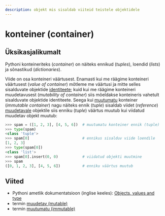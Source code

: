 ```yaml
---
description: objekt mis sisaldab viiteid teistele objektidele
---
```


# konteiner \(container\)

## Üksikasjalikumalt

Pythoni konteineriteks \(_container_\) on näiteks ennikud \(_tuples_\), loendid \(_lists_\) ja sõnastikud \(_dictionaries_\). 

Viide on osa konteineri väärtusest. Enamasti kui me räägime konteineri väärtusest \(_value of container_\) mõtleme me väärtusi ja mitte selles sisalduvate objektide [identiteete](identiteet-identity.md); kuid kui me räägime konteineri muudetavusest \(_mutability of container_\) siis mõeldakse konteineris vahetult sisalduvate objektide identiteete. Seega kui [muutumatu](muutumatu-immutable.md) konteiner \(_immutable container_\) nagu näiteks ennik \(_tuple_\) sisaldab viidet \(_reference_\) [muudetavale](muudetav-mutable.md) objektile siis enniku \(_tuple_\) väärtus muutub kui viidatud muudetav objekt muutub:

```python
>>> spam = ([1, 2, 3], [4, 5, 6])  # muutumatu konteiner ennik (tuple)
>>> type(spam)   
<class 'tuple'>                
>>> spam[0]                        # ennikus sisalduv viide loendile
[1, 2, 3]
>>> type(spam[0])
<class 'list'>                  
>>> spam[0].insert(0, 0)           # viidatud objekti muutmine
>>> spam
([0, 1, 2, 3], [4, 5, 6])          # enniku väärtus muutub
```

## Viited

* Pythoni ametlik dokumentatsioon \(inglise keeles\): [Objects, values and type](https://docs.python.org/3/reference/datamodel.html#objects-values-and-types)
* termin [muudetav \(mutable\)](muudetav-mutable.md)
* termin [muutumatu \(immutable\)](muutumatu-immutable.md)

